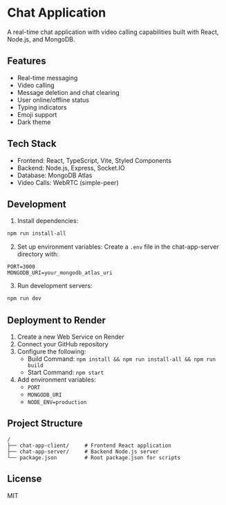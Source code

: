 # Chat Application

A real-time chat application with video calling capabilities built with React, Node.js, and MongoDB.

## Features

- Real-time messaging
- Video calling
- Message deletion and chat clearing
- User online/offline status
- Typing indicators
- Emoji support
- Dark theme

## Tech Stack

- Frontend: React, TypeScript, Vite, Styled Components
- Backend: Node.js, Express, Socket.IO
- Database: MongoDB Atlas
- Video Calls: WebRTC (simple-peer)

## Development

1. Install dependencies:

```bash
npm run install-all
```

2. Set up environment variables:
   Create a `.env` file in the chat-app-server directory with:

```
PORT=3000
MONGODB_URI=your_mongodb_atlas_uri
```

3. Run development servers:

```bash
npm run dev
```

## Deployment to Render

1. Create a new Web Service on Render
2. Connect your GitHub repository
3. Configure the following:
   - Build Command: `npm install && npm run install-all && npm run build`
   - Start Command: `npm start`
4. Add environment variables:
   - `PORT`
   - `MONGODB_URI`
   - `NODE_ENV=production`

## Project Structure

```
/
├── chat-app-client/     # Frontend React application
├── chat-app-server/     # Backend Node.js server
└── package.json         # Root package.json for scripts
```

## License

MIT
